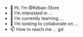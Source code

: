 - 👋 Hi, I’m @Kebao-Store
- 👀 I’m interested in ...
- 🌱 I’m currently learning ...
- 💞️ I’m looking to collaborate on ...
- 📫 How to reach me ...
gd
<!---
Kebao-Store/Kebao-Store is a ✨ special ✨ repository because its `README.md` (this file) appears on your GitHub profile.
You can click the Preview link to take a look at your changes.
--->

